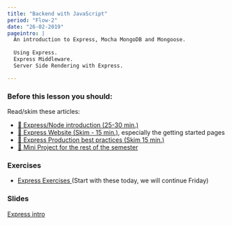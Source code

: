 ```yaml
---
title: "Backend with JavaScript"
period: "Flow-2"
date: "26-02-2019"
pageintro: | 
  An introduction to Express, Mocha MongoDB and Mongoose.
  
  Using Express. 
  Express Middleware. 
  Server Side Rendering with Express.

---
```


### Before this lesson you should:

<!--BEGIN readings ##-->
Read/skim these articles:
- [:book: Express/Node introduction (25-30 min.)](https://developer.mozilla.org/en-US/docs/Learn/Server-side/Express_Nodejs/Introduction)
- [:book: Express Website (Skim - 15 min.)](https://expressjs.com/en/starter/installing.html), especially the getting started pages 
- [:book: Express Production best practices (Skim 15 min.)](https://expressjs.com/en/advanced/best-practice-performance.html)
- [:book: Mini Project for the rest of the semester](https://docs.google.com/document/d/15e4a8zho6wdFrBCxYlstGZYlP1wgwjEWM_NYpjcW__0/edit?usp=sharing)
<!--END readings ##-->


### Exercises
<!--BEGIN exercises ##-->
- [Express Exercises ](https://docs.google.com/document/d/14nub9BzWpDbfxyFDLDNVmJaxPIYOOxblgT3owpv1j0Y/edit?usp=sharing) (Start with these today, we will continue Friday)  
<!--END exercises ##-->

### Slides
[Express intro](http://slides.mydemos.dk/express1/express1.html#1)